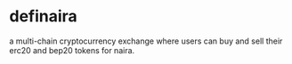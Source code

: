 # definaira
a multi-chain cryptocurrency exchange where users can buy and sell their erc20 and bep20 tokens for naira. 
